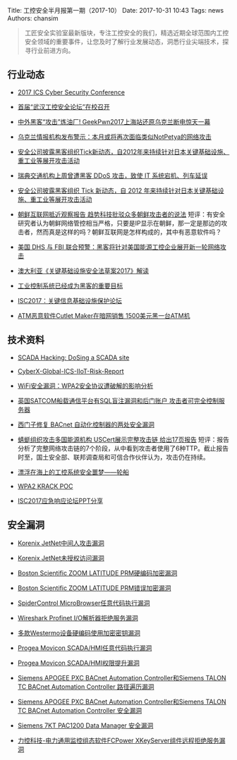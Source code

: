 Title: 工控安全半月报第一期（2017-10）
Date: 2017-10-31 10:43
Tags: news
Authors: chansim

> 工匠安全实验室最新版块，专注工控安全的我们，精选近期全球范围内工控安全领域的重要事件，让您及时了解行业发展动态，洞悉行业尖端技术，探寻行业前进方向。

## 行业动态

- [2017 ICS Cyber Security Conference](http://www.icscybersecurityconference.com/)

- [首届“武汉工控安全论坛”在校召开](http://news.hust.edu.cn/2017/1024/c213a88293/page.htm)

- [中外黑客“攻击”炼油厂! GeekPwn2017上海站还原乌克兰断电惊天一幕](http://www.guancha.cn/TMT/2017_10_25_432180_s.shtml)

- [乌克兰情报机构发布警示：本月或将再次面临类似NotPetya的网络攻击](http://t.cn/ROEBLkU)

- [安全公司披露黑客组织Tick新动态，自2012年来持续针对日本关键基础设施、重工业等展开攻击活动](http://t.cn/ROEBnZV)

- [瑞典交通机构上周曾遭黑客 DDoS 攻击，致使 IT 系统宕机、列车延误](http://t.cn/ROmTuKX)

- [安全公司披露黑客组织 Tick 新动态，自 2012 年来持续针对日本关键基础设施、重工业等展开攻击活动](http://t.cn/RO8c7jd)

- [朝鲜互联网抵近观察报告 趋势科技批驳众多朝鲜攻击者的说法](http://toutiao.secjia.com/nk-internet)
短评：有安全研究者认为朝鲜网络管控相当严格，只要是IP显示在朝鲜，那一定是那边的攻击者，然而真是这样的吗？朝鲜互联网是怎样构成的，其中有恶意软件吗？

- [美国 DHS 与 FBI 联合预警：黑客将针对美国能源工控企业展开新一轮网络攻击](http://t.cn/RWqiBBM)

- [澳大利亚《关键基础设施安全法草案2017》解读](https://www.ag.gov.au/Consultations/Pages/Security-of-Critical-Infrastructure-Bill.aspx)

- [工业控制系统已经成为黑客的重要目标](https://mp.weixin.qq.com/s?__biz=MzI0MjA2MTg4Nw==&mid=2649166447&idx=1&sn=4b5989474197903a00437ae6d7f8dec9&chksm=f111b53fc6663c292a8a66d9af23f4c5e54c92d6b4e571f4b4bf105efeab0e808acb4629ed2b&mpshare=1&scene=1&srcid=1016DUW7VurQNdaDY2JqZjJH#rd)

- [ISC2017：关键信息基础设施保护论坛](http://bobao.360.cn/news/detail/4306.html)

- [ATM恶意软件Cutlet Maker在暗网销售 1500美元黑一台ATM机](http://toutiao.secjia.com/atm-malware-cutlet-maker)


## 技术资料

- [SCADA Hacking: DoSing a SCADA site](https://www.hackers-arise.com/single-post/2016/08/01/SCADA-Hacking-DoSing-a-SCADA-site?_amp_=true)

- [CyberX-Global-ICS-IIoT-Risk-Report](https://github.com/w3h/icsmaster/blob/master/doc/%E5%9B%BD%E5%A4%96/CyberX/CyberX-Global-ICS-IIoT-Risk-Report.pdf)

- [WiFi安全漏洞：WPA2安全协议遭破解的影响分析](http://www.freebuf.com/articles/wireless/150981.html)

- [英国SATCOM船载通信平台有SQL盲注漏洞和后门账户 攻击者可完全控制服务器](http://toutiao.secjia.com/amosconnect8-vulnerability)

- [西门子修复 BACnet 自动化控制器的两处安全漏洞](http://t.cn/ROmT3Ej)

- [蜻蜓组织攻击多国能源机构 USCert展示完整攻击链 给出17页报告](http://toutiao.secjia.com/dragonfly-apt-report)
短评：报告分析了完整网络攻击链的7个阶段，从中看到攻击者使用了6种TTP。截止报告时至，国土安全部、联邦调查局和可信合作伙伴认为，攻击仍在持续。

- [漂浮在海上的工控系统安全噩梦——轮船](https://mp.weixin.qq.com/s?__biz=MzI2MjU3MzQyMA==&mid=2247484577&idx=1&sn=51adb590b3af7613ecd2b9e2400a6b2d&chksm=ea4858a2dd3fd1b413e029ccdcffa0bded7014a80ae5352c74fca9af27672238e0738d4f2522&mpshare=1&scene=1&srcid=1024GmL50IMOgs0z9wr7bfMy#rd)

- [WPA2 KRACK POC](https://github.com/CyberSaxosTiGER/poc-krack)

- [ISC2017应急响应论坛PPT分享](https://zhuanlan.zhihu.com/p/30242767)


## 安全漏洞

- [Korenix JetNet中间人攻击漏洞](http://www.cnvd.org.cn/flaw/show/CNVD-2017-31804)

- [Korenix JetNet未授权访问漏洞](http://www.cnvd.org.cn/flaw/show/CNVD-2017-31805)

- [Boston Scientific ZOOM LATITUDE PRM硬编码加密漏洞](http://www.cnvd.org.cn/flaw/show/CNVD-2017-31344)

- [Boston Scientific ZOOM LATITUDE PRM错误加密漏洞](http://www.cnvd.org.cn/flaw/show/CNVD-2017-31343)

- [SpiderControl MicroBrowser任意代码执行漏洞](http://www.cnvd.org.cn/flaw/show/CNVD-2017-31144)

- [Wireshark Profinet I/O解析器拒绝服务漏洞](http://www.cnvd.org.cn/flaw/show/CNVD-2017-30755)

- [多款Westermo设备硬编码使用加密密钥漏洞](http://www.cnvd.org.cn/flaw/show/CNVD-2017-30639)

- [Progea Movicon SCADA/HMI任意代码执行漏洞](http://www.cnvd.org.cn/flaw/show/CNVD-2017-30495)

- [Progea Movicon SCADA/HMI权限提升漏洞](http://www.cnvd.org.cn/flaw/show/CNVD-2017-30496)

- [Siemens APOGEE PXC BACnet Automation Controller和Siemens TALON TC BACnet Automation Controller 路径遍历漏洞](http://www.cnnvd.org.cn/web/xxk/ldxqById.tag?CNNVD=CNNVD-201710-1050)

- [Siemens APOGEE PXC BACnet Automation Controller和Siemens TALON TC BACnet Automation Controller 安全漏洞](http://www.cnnvd.org.cn/web/xxk/ldxqById.tag?CNNVD=CNNVD-201710-1049)

- [Siemens 7KT PAC1200 Data Manager 安全漏洞](http://www.cnnvd.org.cn/web/xxk/ldxqById.tag?CNNVD=CNNVD-201710-1037) 

- [力控科技-电力通用监控组态软件FCPower XKeyServer组件远程拒绝服务漏洞](http://www.cnnvd.org.cn/web/xxk/ldxqById.tag?CNNVD=CNNVD-201707-1660)












